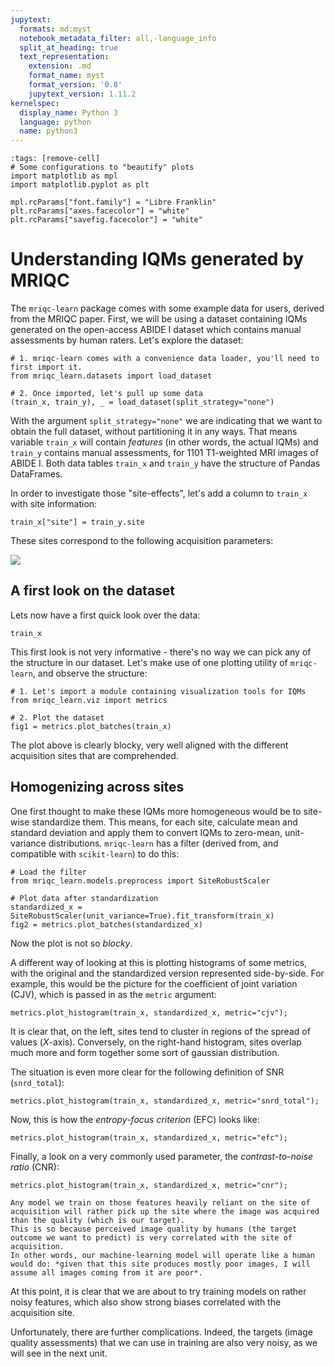 ```yaml
---
jupytext:
  formats: md:myst
  notebook_metadata_filter: all,-language_info
  split_at_heading: true
  text_representation:
    extension: .md
    format_name: myst
    format_version: '0.8'
    jupytext_version: 1.11.2
kernelspec:
  display_name: Python 3
  language: python
  name: python3
---
```


```{code-cell} python
:tags: [remove-cell]
# Some configurations to "beautify" plots
import matplotlib as mpl
import matplotlib.pyplot as plt

mpl.rcParams["font.family"] = "Libre Franklin"
plt.rcParams["axes.facecolor"] = "white"
plt.rcParams["savefig.facecolor"] = "white"
```

# Understanding IQMs generated by MRIQC

The `mriqc-learn` package comes with some example data for users, derived from the MRIQC paper.
First, we will be using a dataset containing IQMs generated on the open-access ABIDE I dataset which contains manual assessments by human raters.
Let's explore the dataset:

```{code-cell} python
# 1. mriqc-learn comes with a convenience data loader, you'll need to first import it.
from mriqc_learn.datasets import load_dataset

# 2. Once imported, let's pull up some data
(train_x, train_y), _ = load_dataset(split_strategy="none")
```

With the argument `split_strategy="none"` we are indicating that we want to obtain the full dataset, without partitioning it in any ways.
That means variable `train_x` will contain *features* (in other words, the actual IQMs) and `train_y` contains manual assessments, for 1101 T1-weighted MRI images of ABIDE I.
Both data tables `train_x` and `train_y` have the structure of Pandas DataFrames.

In order to investigate those "site-effects", let's add a column to `train_x` with site information:

```{code-cell} python
train_x["site"] = train_y.site
```

These sites correspond to the following acquisition parameters:

<img src="https://journals.plos.org/plosone/article/figure/image?size=large&download=&id=10.1371/journal.pone.0184661.t001" />

## A first look on the dataset
Lets now have a first quick look over the data:

```{code-cell} python
train_x
```

This first look is not very informative - there's no way we can pick any of the structure in our dataset.
Let's make use of one plotting utility of `mriqc-learn`, and observe the structure:

```{code-cell} python
# 1. Let's import a module containing visualization tools for IQMs
from mriqc_learn.viz import metrics

# 2. Plot the dataset
fig1 = metrics.plot_batches(train_x)
```

The plot above is clearly blocky, very well aligned with the different acquisition sites that are comprehended.

## Homogenizing across sites

One first thought to make these IQMs more homogeneous would be to site-wise standardize them.
This means, for each site, calculate mean and standard deviation and apply them to convert IQMs to zero-mean, unit-variance distributions.
`mriqc-learn` has a filter (derived from, and compatible with `scikit-learn`) to do this:

```{code-cell} python
# Load the filter
from mriqc_learn.models.preprocess import SiteRobustScaler

# Plot data after standardization
standardized_x = SiteRobustScaler(unit_variance=True).fit_transform(train_x)
fig2 = metrics.plot_batches(standardized_x)
```

Now the plot is not so *blocky*.

A different way of looking at this is plotting histograms of some metrics, with the original and the standardized version represented side-by-side.
For example, this would be the picture for the coefficient of joint variation (CJV), which is passed in as the `metric` argument:

```{code-cell} python
metrics.plot_histogram(train_x, standardized_x, metric="cjv");
```

It is clear that, on the left, sites tend to cluster in regions of the spread of values (*X*-axis).
Conversely, on the right-hand histogram, sites overlap much more and form together some sort of gaussian distribution.

The situation is even more clear for the following definition of SNR (`snrd_total`):
```{code-cell} python
metrics.plot_histogram(train_x, standardized_x, metric="snrd_total");
```

Now, this is how the *entropy-focus criterion* (EFC) looks like:
```{code-cell} python
metrics.plot_histogram(train_x, standardized_x, metric="efc");
```

Finally, a look on a very commonly used parameter, the *contrast-to-noise ratio* (CNR):
```{code-cell} python
metrics.plot_histogram(train_x, standardized_x, metric="cnr");
```

```{admonition} What's the problem?
Any model we train on those features heavily reliant on the site of acquisition will rather pick up the site where the image was acquired than the quality (which is our target).
This is so because perceived image quality by humans (the target outcome we want to predict) is very correlated with the site of acquisition.
In other words, our machine-learning model will operate like a human would do: *given that this site produces mostly poor images, I will assume all images coming from it are poor*.
```

At this point, it is clear that we are about to try training models on rather noisy features, which also show strong biases correlated with the acquisition site.

Unfortunately, there are further complications.
Indeed, the targets (image quality assessments) that we can use in training are also very noisy, as we will see in the next unit.
